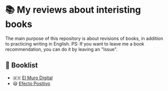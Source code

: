 # :books: My reviews about interisting books 

The main purpose of this repository is about revisions of books, in addition to practicing writing in English.
PS: If you want to leave me a book recommendation, you can do it by leaving an "Issue".

## :bookmark: Booklist 
- :mexico: [El Muro Digital](https://github.com/dev-oswld/Reviews-about-interesting-books/blob/master/El-Muro-Digital.md)
- :smiley: [Efecto Positivo]()





